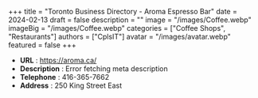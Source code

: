 +++
title = "Toronto Business Directory - Aroma Espresso Bar"
date = 2024-02-13
draft = false
description = ""
image = "/images/Coffee.webp"
imageBig = "/images/Coffee.webp"
categories = ["Coffee Shops", "Restaurants"]
authors = ["CplsIT"]
avatar = "/images/avatar.webp"
featured = false
+++


* **URL** :  https://aroma.ca/
* **Description** : Error fetching meta description
* **Telephone** : 416-365-7662
* **Address** : 250 King Street East